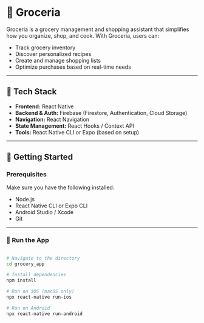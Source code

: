 # 🛒 Groceria
Groceria is a grocery management and shopping assistant that simplifies how you organize, shop, and cook. With Groceria, users can:

- Track grocery inventory  
- Discover personalized recipes  
- Create and manage shopping lists  
- Optimize purchases based on real-time needs  

---

## 🚀 Tech Stack

- **Frontend:** React Native  
- **Backend & Auth:** Firebase (Firestore, Authentication, Cloud Storage)  
- **Navigation:** React Navigation  
- **State Management:** React Hooks / Context API  
- **Tools:** React Native CLI or Expo (based on setup)

---

## 📲 Getting Started

### Prerequisites

Make sure you have the following installed:

- Node.js  
- React Native CLI or Expo CLI  
- Android Studio / Xcode  
- Git

---

### 🔧 Run the App

```bash

# Navigate to the directory
cd grocery_app

# Install dependencies
npm install

# Run on iOS (macOS only)
npx react-native run-ios

# Run on Android
npx react-native run-android
